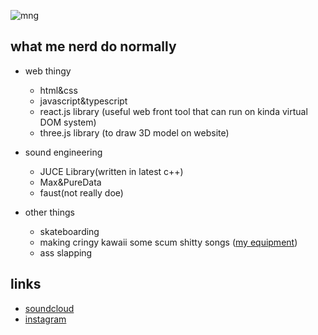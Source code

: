![mng](https://media.giphy.com/media/lkimn9qzL4FCeyc6c/giphy.gif "mng")
## what me nerd do normally

- web thingy
  - html&css
  - javascript&typescript
  - react.js library (useful web front tool that can run on kinda virtual DOM system)
  - three.js library (to draw 3D model on website)
- sound engineering
  - JUCE Library(written in latest c++)
  - Max&PureData
  - faust(not really doe)

- other things
  - skateboarding
  - making cringy kawaii some scum shitty songs ([my equipment](https://equipboard.com/cat_does_cat?src=twitter))
  - ass slapping

## links

- [soundcloud](https://soundcloud.com/jumanjixxx)
- [instagram](https://www.instagram.com/ryomeow/)
